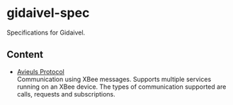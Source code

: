gidaivel-spec
=============

Specifications for Gidaivel.

Content
-------
* [Avieuls Protocol](avieuls-protocol.md)  
  Communication using XBee messages. Supports multiple services running on an XBee device. The types of communication supported are calls, requests and subscriptions.

